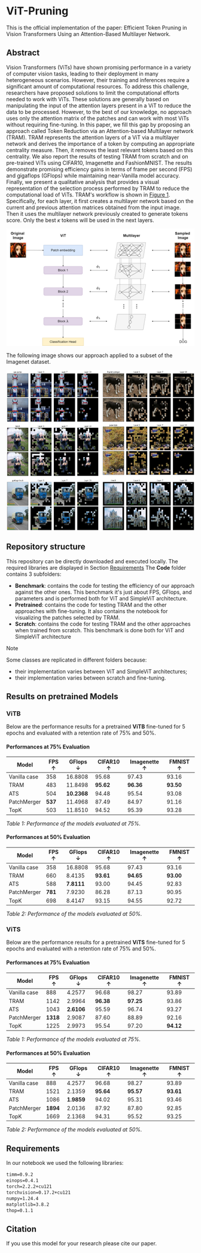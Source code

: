 # ViT-Pruning

This is the official implementation of the paper: Efficient Token Pruning in Vision Transformers Using an Attention-Based Multilayer Network.

## Abstract


Vision Transformers (ViTs) have shown promising performance in a variety of computer vision tasks, leading to their deployment in many heterogeneous scenarios. However, their training and inferences require a significant amount of computational resources. To address this challenge, researchers have proposed solutions to limit the computational efforts needed to work with ViTs. These solutions are generally based on manipulating the input of the attention layers present in a ViT to reduce the data to be processed. However, to the best of our knowledge, no approach uses only the attention matrix of the patches and can work with most ViTs without requiring fine-tuning. In this paper, we fill this gap by proposing an approach called Token Reduction via an Attention-based Multilayer network (TRAM). TRAM represents the attention layers of a ViT via a multilayer network and derives the importance of a token by computing an appropriate centrality measure. Then, it removes the least relevant tokens based on this centrality. We also report the results of testing TRAM from scratch and on pre-trained ViTs using CIFAR10, Imagenette and FashionMNIST. The results demonstrate promising efficiency gains in terms of frame per second (FPS) and gigaflops (GFlops) while maintaining near-Vanilla model accuracy. Finally, we present a qualitative analysis that provides a visual representation of the selection process performed by TRAM to reduce the computational load of ViTs.
TRAM's workflow is shown in <a href="#Multilayer creation">Figure 1</a>. Specifically, for each layer, it first creates a multilayer network based on the current and previous attention matrices obtained from the input image. Then it uses the multilayer network previously created to generate tokens score. Only the best $\kappa$ tokens will be used in the next layers. 

![Multilayer creation](Readme_imgs/Workflow.png)


The following image shows our approach applied to a subset of the Imagenet dataset.

<div style="display: flex; justify-content: center; align-items: center; margin: 0;">
  <img src="https://github.com/DavideTraini/TRAM/blob/main/Readme_imgs/ImmagineGitHub.png" style="width: 570px; height: 430px;">
</div>


## Repository structure

This repository can be directly downloaded and executed locally. The required libraries are displayed in Section [Requirements](#requirements)
The **Code** folder contains 3 subfolders: 
- **Benchmark**: contains the code for testing the efficiency of our approach against the other ones. This benchmark it's just about FPS, GFlops, and parameters and is performed both for ViT and SimpleViT architecture.
- **Pretrained**: contains the code for testing TRAM and the other approaches with fine-tuning. It also contains the notebook for visualizing the patches selected by TRAM. 
- **Scratch**: contains the code for testing TRAM and the other approaches when trained from scratch. This benchmark is done both for ViT and SimpleViT architecture


> [!NOTE]
> Some classes are replicated in different folders because:
> - their implementation varies between ViT and SimpleViT architectures;
> - their implementation varies between scratch and fine-tuning.


## Results on pretrained Models

### ViTB

Below are the performance results for a pretrained **ViTB** fine-tuned for 5 epochs and evaluated with a retention rate of 75% and 50%.


#### Performances at 75% Evaluation

| Model         | FPS ↑ | GFlops ↓  | CIFAR10 ↑ | Imagenette ↑ | FMNIST ↑ |
|---------------|-------|-----------|-----------|--------------|----------|
| Vanilla case  | 358   | 16.8808   | 95.68     | 97.43        | 93.16    |
| TRAM          | 483   | 11.8498   | **95.62** | **96.36**    | **93.50**|
| ATS           | 504   | **10.2368**| 94.48     | 95.54        | 93.08    |
| PatchMerger   | **537**| 11.4968   | 87.49     | 84.97        | 91.16    |
| TopK          | 503   | 11.8510   | 94.52     | 95.39        | 93.28    |

*Table 1: Performance of the models evaluated at 75%.*

#### Performances at 50% Evaluation

| Model         | FPS ↑ | GFlops ↓  | CIFAR10 ↑ | Imagenette ↑ | FMNIST ↑ |
|---------------|-------|-----------|-----------|--------------|----------|
| Vanilla case  | 358   | 16.8808   | 95.68     | 97.43        | 93.16    |
| TRAM          | 660   | 8.4135    | **93.61** | **94.65**    | **93.00**|
| ATS           | 588   | **7.8111**| 93.00     | 94.45        | 92.83    |
| PatchMerger   | **781**| 7.9230    | 86.28     | 87.13        | 90.95    |
| TopK          | 698   | 8.4147    | 93.15     | 94.55        | 92.72    |

*Table 2: Performance of the models evaluated at 50%.*



### ViTS


Below are the performance results for a pretrained **ViTS** fine-tuned for 5 epochs and evaluated with a retention rate of 75% and 50%.


#### Performances at 75% Evaluation

| Model         | FPS ↑  | GFlops ↓ | CIFAR10 ↑ | Imagenette ↑ | FMNIST ↑ |
|---------------|--------|----------|-----------|--------------|----------|
| Vanilla case  | 888    | 4.2577   | 96.68     | 98.27        | 93.89    |
| TRAM          | 1142   | 2.9964   | **96.38** | **97.25**    | 93.86    |
| ATS           | 1043   | **2.6106** | 95.59     | 96.74        | 93.27    |
| PatchMerger   | **1318**| 2.9087   | 87.60     | 88.89        | 92.16    |
| TopK          | 1225   | 2.9973   | 95.54     | 97.20        | **94.12**|

*Table 1: Performance of the models evaluated at 75%.*

#### Performances at 50% Evaluation

| Model         | FPS ↑  | GFlops ↓ | CIFAR10 ↑ | Imagenette ↑ | FMNIST ↑ |
|---------------|--------|----------|-----------|--------------|----------|
| Vanilla case  | 888    | 4.2577   | 96.68     | 98.27        | 93.89    |
| TRAM          | 1521   | 2.1359   | **95.64** | **95.57**    | **93.61**|
| ATS           | 1086   | **1.9859** | 94.02     | 95.31        | 93.46    |
| PatchMerger   | **1894**| 2.0136   | 87.92     | 87.80        | 92.85    |
| TopK          | 1669   | 2.1368   | 94.31     | 95.52        | 93.25    |

*Table 2: Performance of the models evaluated at 50%.*




## Requirements <a name="requirements"></a>

In our notebook we used the following libraries:
```
timm=0.9.2
einops=0.4.1
torch=2.2.2+cu121  
torchvision=0.17.2+cu121  
numpy=1.24.4  
matplotlib=3.8.2
thop=0.1.1
```


## Citation

If you use this model for your research please cite our paper.
